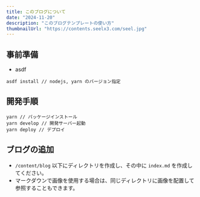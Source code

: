 ```yaml
---
title: このブログについて
date: "2024-11-20"
description: "このブログテンプレートの使い方"
thumbnailUrl: "https://contents.seelx3.com/seel.jpg"
---
```


## 事前準備

- asdf

```
asdf install // nodejs, yarn のバージョン指定
```

## 開発手順

```
yarn // パッケージインストール
yarn develop // 開発サーバー起動
yarn deploy // デプロイ
```

## ブログの追加

- `/content/blog` 以下にディレクトリを作成し、その中に `index.md` を作成してください。
- マークダウンで画像を使用する場合は、同じディレクトリに画像を配置して参照することもできます。
